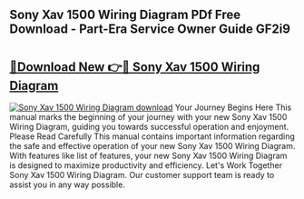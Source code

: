 ## Sony Xav 1500 Wiring Diagram PDf Free Download - Part-Era Service Owner Guide GF2i9

# <h2><a href="http://dfobujn.blite.top/?on=Sony+Xav+1500+Wiring+Diagram">🔗Download New 👉🔴 Sony Xav 1500 Wiring Diagram</a></h2>

[![Sony Xav 1500 Wiring Diagram download](https://i.imgur.com/lujVjoI.png)](http://dfobujn.blite.top/?on=Sony+Xav+1500+Wiring+Diagram)
Your Journey Begins Here This manual marks the beginning of your journey with your new Sony Xav 1500 Wiring Diagram, guiding you towards successful operation and enjoyment. Please Read Carefully This manual contains important information regarding the safe and effective operation of your new Sony Xav 1500 Wiring Diagram. With features like list of features, your new Sony Xav 1500 Wiring Diagram is designed to maximize productivity and efficiency. Let's Work Together Sony Xav 1500 Wiring Diagram. Our customer support team is ready to assist you in any way possible.
